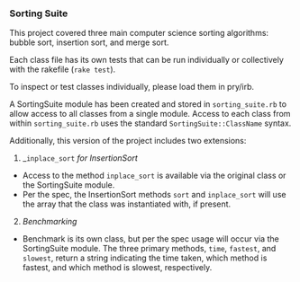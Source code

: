 ### Sorting Suite

This project covered three main computer science sorting algorithms: bubble sort, insertion sort, and merge sort.

Each class file has its own tests that can be run individually or collectively with the rakefile (`rake test`).

To inspect or test classes individually, please load them in pry/irb.

A SortingSuite module has been created and stored in `sorting_suite.rb` to allow access to all classes from a single module. Access to each class from within `sorting_suite.rb` uses the standard `SortingSuite::ClassName` syntax.

Additionally, this version of the project includes two extensions:
1. _`inplace_sort` _for InsertionSort_
  * Access to the method `inplace_sort` is available via the original class or the SortingSuite module.
  * Per the spec, the InsertionSort methods `sort` and `inplace_sort` will use the array that the class was instantiated with, if present.
2. _Benchmarking_
  * Benchmark is its own class, but per the spec usage will occur via the SortingSuite module. The three primary methods, `time`, `fastest`, and `slowest`, return a string indicating the time taken, which method is fastest, and which method is slowest, respectively.
